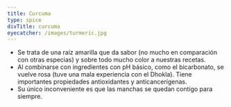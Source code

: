 ```yaml
---
title: Curcuma
type: spice
divTitle: curcuma
eyecatcher: /images/turmeric.jpg
---
```



* Se trata de una raíz amarilla que da sabor (no mucho en comparación con otras especias) y sobre todo mucho color a nuestras recetas. 
* Al combinarse con ingredientes con pH básico, como el bicarbonato, se vuelve rosa (tuve una mala experiencia con el Dhokla). Tiene importantes propiedades antioxidantes y anticancerígenas. 
* Su único inconveniente es que las manchas se quedan contigo para siempre.

